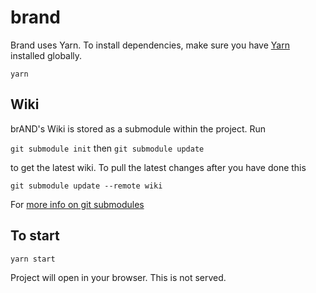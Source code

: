 # brand

Brand uses Yarn. To install dependencies, make sure you have [Yarn](https://yarnpkg.com/en/docs/install) installed globally.

`yarn`

## Wiki

brAND's Wiki is stored as a submodule within the project. Run

`git submodule init` then `git submodule update`

to get the latest wiki. To pull the latest changes after you have done this

`git submodule update --remote wiki`

For [more info on git submodules](https://git-scm.com/book/en/v2/Git-Tools-Submodules)

## To start
`yarn start`

Project will open in your browser. This is not served.
